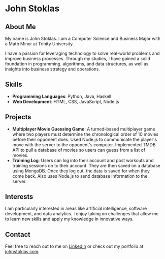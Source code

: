 # John Stoklas

## About Me
My name is John Stoklas. I am a Computer Science and Business Major with a Math Minor at Trinity University. 

I have a passion for leveraging technology to solve real-world problems and improve business processes. Through my studies, I have gained a solid foundation in programming, algorithms, and data structures, as well as insights into business strategy and operations.

## Skills
- **Programming Languages**: Python, Java, Haskell
- **Web Development**: HTML, CSS, JavaScript, Node.js

## Projects
- **Multiplayer Movie Guessing Game**: A turned-based multiplayer game where two players must determine the chronological order of 10 movies before their opponent 
does. Used Node.js to communicate the player's move with the server to the opponent's computer. Implemented TMDB API to pull a database of movies so users can guess from a list of movies.
- **Training Log**: Users can log into their account and post workouts and training sessions on to their account. They are then saved on a database using MongoDB. Once they log out, the data is saved for when they come back. Also uses Node.js to send database information to the server.

## Interests
I am particularly interested in areas like artificial intelligence, software development, and data analytics. I enjoy taking on challenges that allow me to learn new skills and apply my knowledge in innovative ways.

## Contact
Feel free to reach out to me on [LinkedIn](www.linkedin.com/in/john-stoklas) or check out my portfolio at [johnstoklas.com](www.johnstoklas.com).


<!--
**johnstoklas/johnstoklas** is a ✨ _special_ ✨ repository because its `README.md` (this file) appears on your GitHub profile.

Here are some ideas to get you started:

- 🔭 I’m currently working on ...
- 🌱 I’m currently learning ...
- 👯 I’m looking to collaborate on ...
- 🤔 I’m looking for help with ...
- 💬 Ask me about ...
- 📫 How to reach me: ...
- 😄 Pronouns: ...
- ⚡ Fun fact: ...
-->
